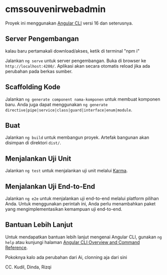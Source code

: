 # cmssouvenirwebadmin

Proyek ini menggunakan [Angular CLI](https://github.com/angular/angular-cli) versi 16 dan seterusnya.

## Server Pengembangan

kalau baru pertamakali download/akses, ketik di terminal "npm i"

Jalankan `ng serve` untuk server pengembangan. Buka di browser ke `http://localhost:4200/`. Aplikasi akan secara otomatis reload jika ada perubahan pada berkas sumber.

## Scaffolding Kode

Jalankan `ng generate component nama-komponen` untuk membuat komponen baru. Anda juga dapat menggunakan `ng generate directive|pipe|service|class|guard|interface|enum|module`.

## Buat

Jalankan `ng build` untuk membangun proyek. Artefak bangunan akan disimpan di direktori `dist/`.

## Menjalankan Uji Unit

Jalankan `ng test` untuk menjalankan uji unit melalui [Karma](https://karma-runner.github.io).

## Menjalankan Uji End-to-End

Jalankan `ng e2e` untuk menjalankan uji end-to-end melalui platform pilihan Anda. Untuk menggunakan perintah ini, Anda perlu menambahkan paket yang mengimplementasikan kemampuan uji end-to-end.

## Bantuan Lebih Lanjut

Untuk mendapatkan bantuan lebih lanjut mengenai Angular CLI, gunakan `ng help` atau kunjungi halaman [Angular CLI Overview and Command Reference](https://angular.io/cli).

Pokoknya kalo ada perubahan dari Ai, clonning aja dari sini

CC. Kudil, Dinda, Rizqi